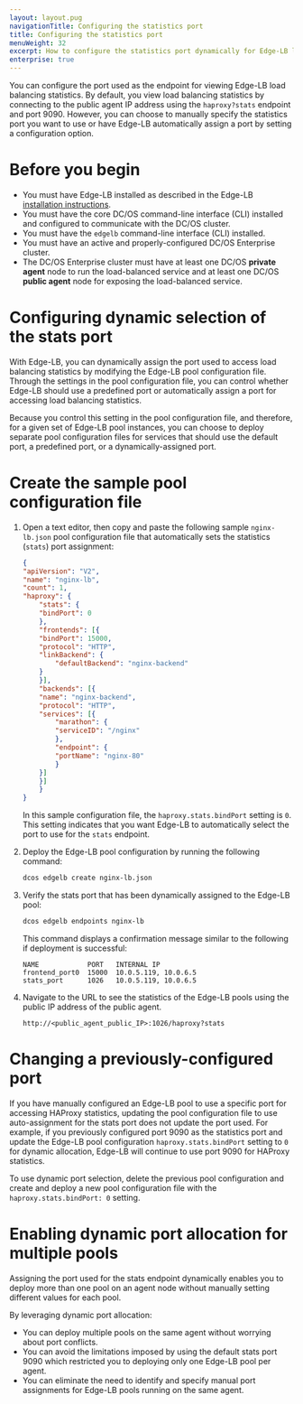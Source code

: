 ```yaml
---
layout: layout.pug
navigationTitle: Configuring the statistics port
title: Configuring the statistics port
menuWeight: 32
excerpt: How to configure the statistics port dynamically for Edge-LB load balancing
enterprise: true
---
```

You can configure the port used as the endpoint for viewing Edge-LB load balancing statistics. By default, you view load balancing statistics by connecting to the public agent IP address using the `haproxy?stats` endpoint and port 9090. However, you can choose to manually specify the statistics port you want to use or have Edge-LB automatically assign a port by setting a configuration option. 

# Before you begin
* You must have Edge-LB installed as described in the Edge-LB [installation instructions](/services/edge-lb/getting-started/installing).
* You must have the core DC/OS command-line interface (CLI) installed and configured to communicate with the DC/OS cluster.
* You must have the `edgelb` command-line interface (CLI) installed.
* You must have an active and properly-configured DC/OS Enterprise cluster.
* The DC/OS Enterprise cluster must have at least one DC/OS **private agent** node to run the load-balanced service and at least one DC/OS **public agent** node for exposing the load-balanced service.

# Configuring dynamic selection of the stats port
With Edge-LB, you can dynamically assign the port used to access load balancing statistics by modifying the Edge-LB pool configuration file. Through the settings in the pool configuration file, you can control whether Edge-LB should use a predefined port or automatically assign a port for accessing load balancing statistics. 

Because you control this setting in the pool configuration file, and therefore, for a given set of Edge-LB pool instances, you can choose to deploy separate pool configuration files for services that should use the default port, a predefined port, or a dynamically-assigned port.

# Create the sample pool configuration file

1. Open a text editor, then copy and paste the following sample `nginx-lb.json` pool configuration file that automatically sets the statistics (`stats`) port assignment:

    ```json
    {
    "apiVersion": "V2",
    "name": "nginx-lb",
    "count": 1,
    "haproxy": {
        "stats": {
        "bindPort": 0
        },
        "frontends": [{
        "bindPort": 15000,
        "protocol": "HTTP",
        "linkBackend": {
            "defaultBackend": "nginx-backend"
        }
        }],
        "backends": [{
        "name": "nginx-backend",
        "protocol": "HTTP",
        "services": [{
            "marathon": {
            "serviceID": "/nginx"
            },
            "endpoint": {
            "portName": "nginx-80"
            }
        }]
        }]
        }
    }
    ```

    In this sample configuration file, the `haproxy.stats.bindPort` setting is `0`. This setting indicates that you want Edge-LB to automatically select the port to use for the `stats` endpoint.

1. Deploy the Edge-LB pool configuration by running the following command:

    ```bash
    dcos edgelb create nginx-lb.json
    ```

1. Verify the stats port that has been dynamically assigned to the Edge-LB pool:

    ```bash
    dcos edgelb endpoints nginx-lb
    ```

    This command displays a confirmation message similar to the following if deployment is successful:

    ```
    NAME            PORT   INTERNAL IP           
    frontend_port0  15000  10.0.5.119, 10.0.6.5  
    stats_port      1026   10.0.5.119, 10.0.6.5
    ```

1. Navigate to the URL to see the statistics of the Edge-LB pools using the public IP address of the public agent.

    ```
    http://<public_agent_public_IP>:1026/haproxy?stats
    ```

# Changing a previously-configured port
If you have manually configured an Edge-LB pool to use a specific port for accessing HAProxy statistics, updating the pool configuration file to use auto-assignment for the stats port does not update the port used. For example, if you previously configured port 9090 as the statistics port and update the Edge-LB pool configuration `haproxy.stats.bindPort` setting to `0` for dynamic allocation, Edge-LB will continue to use port 9090 for HAProxy statistics.

To use dynamic port selection, delete the previous pool configuration and create and deploy a new pool configuration file with the `haproxy.stats.bindPort: 0` setting.

# Enabling dynamic port allocation for multiple pools
Assigning the port used for the stats endpoint dynamically enables you to deploy more than one pool on an agent node without manually setting different values for each pool.  

By leveraging dynamic port allocation:
- You can deploy multiple pools on the same agent without worrying about port conflicts.
- You can avoid the limitations imposed by using the default stats port 9090 which restricted you to deploying only one Edge-LB pool per agent. 
- You can eliminate the need to identify and specify manual port assignments for Edge-LB pools running on the same agent.
